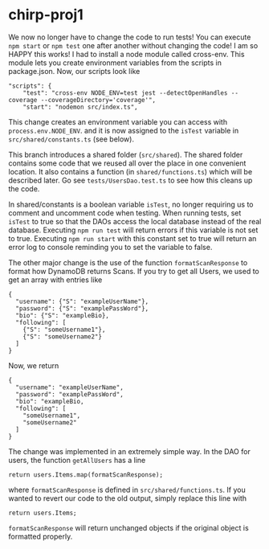 # chirp-proj1

We now no longer have to change the code to run tests! You can execute ```npm start``` or ```npm test``` one after another without changing the code! I am so HAPPY this works! I had to install a node module called cross-env. This module lets you create environment variables from the scripts in package.json. Now, our scripts look like
```
"scripts": {
    "test": "cross-env NODE_ENV=test jest --detectOpenHandles --coverage --coverageDirectory='coverage'",
    "start": "nodemon src/index.ts",
```
This change creates an environment variable you can access with ```process.env.NODE_ENV```. and it is now assigned to the ```isTest``` variable in ```src/shared/constants.ts``` (see below).

This branch introduces a shared folder (```src/shared```). The shared folder contains some code that we reused all over the place in one convenient location. It also contains a function (in ```shared/functions.ts```) which will be described later. Go see ```tests/UsersDao.test.ts``` to see how this cleans up the code.

In shared/constants is a boolean variable ```isTest```, no longer requiring us to comment and uncomment code when testing. When running tests, set ```isTest``` to true so that the DAOs access the local database instead of the real database. Executing ```npm run test``` will return errors if this variable is not set to true. Executing ```npm run start``` with this constant set to true will return an error log to console reminding you to set the variable to false.

The other major change is the use of the function ```formatScanResponse``` to format how DynamoDB returns Scans. If you try to get all Users, we used to get an array with entries like
```
{
  "username": {"S": "exampleUserName"},
  "password": {"S": "examplePassWord"},
  "bio": {"S": "exampleBio},
  "following": [
    {"S": "someUsername1"},
    {"S": "someUsername2"}
  ]
}
```
Now, we return
```
{
  "username": "exampleUserName",
  "password": "examplePassWord",
  "bio": "exampleBio,
  "following": [
    "someUsername1",
    "someUsername2"
  ]
}
```

The change was implemented in an extremely simple way. In the DAO for users, the function ```getAllUsers``` has a line
```
return users.Items.map(formatScanResponse);
```
where ```formatScanResponse``` is defined in ```src/shared/functions.ts```. If you wanted to revert our code to the old output, simply replace this line with
```
return users.Items;
```

```formatScanResponse``` will return unchanged objects if the original object is formatted properly.
